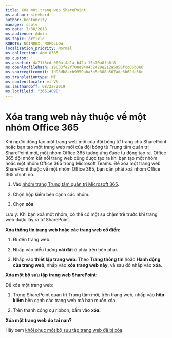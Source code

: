 ```yaml
---
title: Xóa một trang web SharePoint
ms.author: stevhord
author: bentoncity
manager: scotv
ms.date: 7/30/2018
ms.audience: Admin
ms.topic: article
ROBOTS: NOINDEX, NOFOLLOW
localization_priority: Normal
ms.collection: Adm_O365
ms.custom: ''
ms.assetid: 4a71f3cd-000a-4a1a-b42a-15b70a8fb6f8
ms.openlocfilehash: 19033fe2f700e940432428e212a5956fcc06b0e6
ms.sourcegitcommit: 1d98db8acb9959aba3b5e308a567ade6b62da56c
ms.translationtype: MT
ms.contentlocale: vi-VN
ms.lasthandoff: 08/22/2019
ms.locfileid: "36514098"
---
```

# <a name="delete-sites-that-belong-to-an-office-365-group"></a>Xóa trang web này thuộc về một nhóm Office 365

Khi người dùng tạo một trang web mới của đội bóng từ trang chủ SharePoint hoặc bạn tạo một trang web mới của đội bóng từ Trung tâm quản trị SharePoint mới, một nhóm Office 365 tương ứng được tự động tạo ra. Office 365 đội nhóm kết nối trang web cũng được tạo ra khi bạn tạo một nhóm hoặc một nhóm Office 365 trong Microsoft Teams. Để xóa một trang web SharePoint thuộc về một nhóm Office 365, bạn cần phải xoá nhóm Office 365 chính nó. 
  
1. Vào [nhóm trang Trung tâm quản trị Microsoft 365](https://portal.office.com/adminportal/home#/groups).
    
2. Chọn hộp kiểm bên cạnh các nhóm.
    
3. Chọn **xóa**.
    
Lưu ý: Khi bạn xoá một nhóm, có thể có một sự chậm trễ trước khi trang web được lấy ra từ SharePoint.
  
**Xóa thông tin trang web hoặc các trang web cổ điển:**

1. Đi đến trang web.
  
2. Nhấp vào biểu tượng **cài đặt** ở phía trên bên phải. 
  
3. Nhấp vào **thiết lập trang web**. Theo **Trang thông tin** hoặc **Hành động của trang web**, nhấp vào **xóa trang web này**, và sau đó nhấp vào **xóa**.
  
**Xóa một bộ sưu tập trang web SharePoint:**

Để xóa một trang web:
  
1. Trong SharePoint quản trị Trung tâm mới, trên trang web, nhấp vào **hộp kiểm** bên cạnh các trang web mà bạn muốn xóa. 
    
2. Trên thanh công cụ ribbon, bấm vào **xóa.**
    
**Xóa một trang web do tai nạn?**

Hãy xem [khôi phục một bộ sưu tập trang web đã bị xóa](https://go.microsoft.com/fwlink/?linkid=867660).
  

